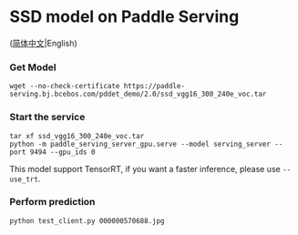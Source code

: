 # SSD model on Paddle Serving

([简体中文](./README_CN.md)|English)

### Get Model
```
wget --no-check-certificate https://paddle-serving.bj.bcebos.com/pddet_demo/2.0/ssd_vgg16_300_240e_voc.tar
```

### Start the service
```
tar xf ssd_vgg16_300_240e_voc.tar
python -m paddle_serving_server_gpu.serve --model serving_server --port 9494 --gpu_ids 0
```
This model support TensorRT, if you want a faster inference, please use `--use_trt`.

### Perform prediction
```
python test_client.py 000000570688.jpg
```

